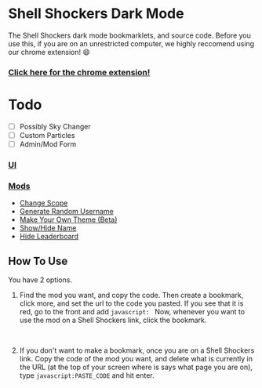 # Shell Shockers Dark Mode
The Shell Shockers dark mode bookmarklets, and source code. Before you use this, if you are on an unrestricted computer, we highly reccomend using our chrome extension! 😄
<br>

### [Click here for the chrome extension!](https://chrome.google.com/webstore/detail/dark-mode-a-mod-and-shell/mbbolbckjdjlfpjahlbhcodgagdpcdnf)

# Todo

- [ ] Possibly Sky Changer
- [ ] Custom Particles
- [ ] Admin/Mod Form

### [UI](bookmarklets/mods/UI%20(all%20mods)/)<br>

### [Mods](bookmarklets/mods)
 * [Change Scope](bookmarklets/mods/Specific%20Mods/Change%20Scope/)<br>
 * [Generate Random Username](bookmarklets/mods/Specific%20Mods/Generate%20Random%20Username/)<br>
 * [Make Your Own Theme (Beta)](bookmarklets/mods/Specific%20Mods/Make%20Your%20Own%20Theme%20(beta)/)<br>
 * [Show/Hide Name](bookmarklets/mods/Specific%20Mods/Show%20Or%20Hide%20Name/)<br>
 * [Hide Leaderboard](bookmarklets/mods/Specific%20Mods/Hide%20Leaderboard/)<br>



## How To Use
You have 2 options.
1. Find the mod you want, and copy the code. Then create a bookmark, click more, and set the url to the code you pasted. If you see that it is red, go to the front and add ```javascript: ``` Now, whenever you want to use the mod on a Shell Shockers link, click the bookmark.
<br>

2. If you don't want to make a bookmark, once you are on a Shell Shockers link. Copy the code of the mod you want, and delete what is currently in the URL (at the top of your screen where is says what page you are on), type ```javascript:PASTE_CODE``` and hit enter.
